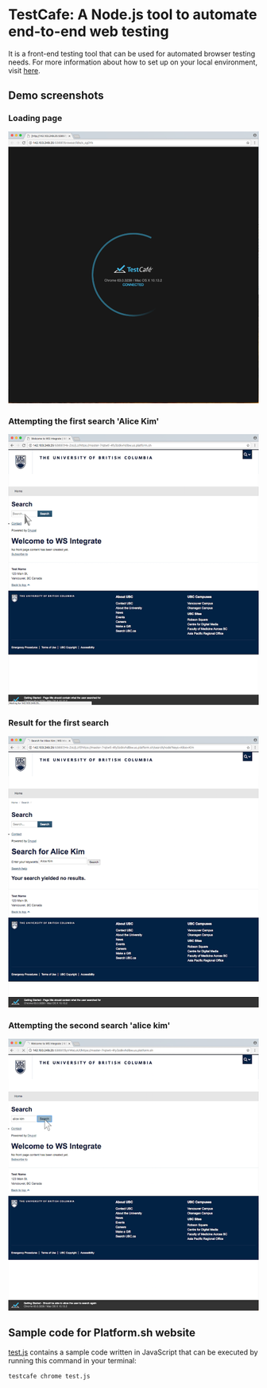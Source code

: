 # TestCafe: A Node.js tool to automate end-to-end web testing
It is a front-end testing tool that can be used for automated browser testing needs.
For more information about how to set up on your local environment, visit [here](https://github.com/DevExpress/testcafe).
## Demo screenshots
### Loading page
![alt text](https://github.com/alice-0-kim/testing-tool--explained/blob/master/TestCafe/Screenshots/loading-page.png)
### Attempting the first search 'Alice Kim'
![alt text](https://github.com/alice-0-kim/testing-tool--explained/blob/master/TestCafe/Screenshots/search.png)
### Result for the first search
![alt text](https://github.com/alice-0-kim/testing-tool--explained/blob/master/TestCafe/Screenshots/search-result.png)
### Attempting the second search 'alice kim'
![alt text](https://github.com/alice-0-kim/testing-tool--explained/blob/master/TestCafe/Screenshots/search-again.png)

## Sample code for Platform.sh website
[test.js](https://github.com/alice-0-kim/testing-tool--explained/tree/master/TestCafe/test.js) contains a sample code written in JavaScript that can be executed by running this command in your terminal:
```
testcafe chrome test.js
```
